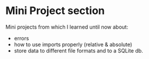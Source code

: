 # Mini Project section

 Mini projects from which I learned until now about:
  - errors
  - how to use imports properly (relative & absolute)
  - store data to different file formats and to a SQLite db.
